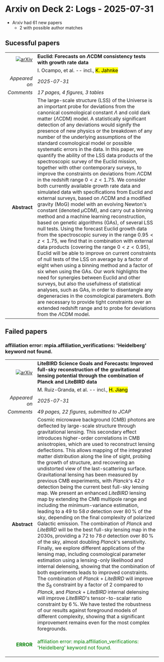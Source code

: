 # Arxiv on Deck 2: Logs - 2025-07-31

* Arxiv had 61 new papers
    * 2 with possible author matches

## Sucessful papers


|||
|---:|:---|
| [![arXiv](https://img.shields.io/badge/arXiv-2507.22780-b31b1b.svg)](https://arxiv.org/abs/2507.22780) | **Euclid: Forecasts on $Λ$CDM consistency tests with growth rate data**  |
|| I. Ocampo, et al. -- incl., <mark>K. Jahnke</mark> |
|*Appeared on*| *2025-07-31*|
|*Comments*| *17 pages, 4 figures, 3 tables*|
|**Abstract**|            The large-scale structure (LSS) of the Universe is an important probe for deviations from the canonical cosmological constant $\Lambda$ and cold dark matter ($\Lambda$CDM) model. A statistically significant detection of any deviations would signify the presence of new physics or the breakdown of any number of the underlying assumptions of the standard cosmological model or possible systematic errors in the data. In this paper, we quantify the ability of the LSS data products of the spectroscopic survey of the Euclid mission, together with other contemporary surveys, to improve the constraints on deviations from $\Lambda$CDM in the redshift range $0<z<1.75$. We consider both currently available growth rate data and simulated data with specifications from Euclid and external surveys, based on $\Lambda$CDM and a modified gravity (MoG) model with an evolving Newton's constant (denoted $\mu$CDM), and carry out a binning method and a machine learning reconstruction, based on genetic algorithms (GAs), of several LSS null tests. Using the forecast Euclid growth data from the spectroscopic survey in the range $0.95<z<1.75$, we find that in combination with external data products (covering the range $0<z<0.95$), Euclid will be able to improve on current constraints of null tests of the LSS on average by a factor of eight when using a binning method and a factor of six when using the GAs. Our work highlights the need for synergies between Euclid and other surveys, but also the usefulness of statistical analyses, such as GAs, in order to disentangle any degeneracies in the cosmological parameters. Both are necessary to provide tight constraints over an extended redshift range and to probe for deviations from the $\Lambda$CDM model.         |

## Failed papers

### affiliation error: mpia.affiliation_verifications: 'Heidelberg' keyword not found. 


|||
|---:|:---|
| [![arXiv](https://img.shields.io/badge/arXiv-2507.22618-b31b1b.svg)](https://arxiv.org/abs/2507.22618) | **LiteBIRD Science Goals and Forecasts: Improved full-sky reconstruction of the gravitational lensing potential through the combination of Planck and LiteBIRD data**  |
|| M. Ruiz-Granda, et al. -- incl., <mark>H. Jiang</mark> |
|*Appeared on*| *2025-07-31*|
|*Comments*| *49 pages, 22 figures, submitted to JCAP*|
|**Abstract**|            Cosmic microwave background (CMB) photons are deflected by large-scale structure through gravitational lensing. This secondary effect introduces higher-order correlations in CMB anisotropies, which are used to reconstruct lensing deflections. This allows mapping of the integrated matter distribution along the line of sight, probing the growth of structure, and recovering an undistorted view of the last-scattering surface. Gravitational lensing has been measured by previous CMB experiments, with $\textit{Planck}$'s $42\,\sigma$ detection being the current best full-sky lensing map. We present an enhanced $\textit{LiteBIRD}$ lensing map by extending the CMB multipole range and including the minimum-variance estimation, leading to a $49$ to $58\,\sigma$ detection over $80\,\%$ of the sky, depending on the final complexity of polarized Galactic emission. The combination of $\textit{Planck}$ and $\textit{LiteBIRD}$ will be the best full-sky lensing map in the 2030s, providing a $72$ to $78\,\sigma$ detection over $80\,\%$ of the sky, almost doubling $\textit{Planck}$'s sensitivity. Finally, we explore different applications of the lensing map, including cosmological parameter estimation using a lensing-only likelihood and internal delensing, showing that the combination of both experiments leads to improved constraints. The combination of $\textit{Planck}$ + $\textit{LiteBIRD}$ will improve the $S_8$ constraint by a factor of 2 compared to $\textit{Planck}$, and $\textit{Planck}$ + $\textit{LiteBIRD}$ internal delensing will improve $\textit{LiteBIRD}$'s tensor-to-scalar ratio constraint by $6\,\%$. We have tested the robustness of our results against foreground models of different complexity, showing that a significant improvement remains even for the most complex foregrounds.         |
|<p style="color:green"> **ERROR** </p>| <p style="color:green">affiliation error: mpia.affiliation_verifications: 'Heidelberg' keyword not found.</p> |

